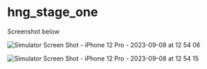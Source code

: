 # hng_stage_one
Screenshot below

![Simulator Screen Shot - iPhone 12 Pro - 2023-09-08 at 12 54 06](https://github.com/olamilekan-adeleke/hng_stage_one/assets/64818550/2a4cf477-20fd-410d-a374-41fb35ecafaf)


![Simulator Screen Shot - iPhone 12 Pro - 2023-09-08 at 12 54 15](https://github.com/olamilekan-adeleke/hng_stage_one/assets/64818550/5788a2f5-bdd7-4f61-800f-269b2477ebd1)
